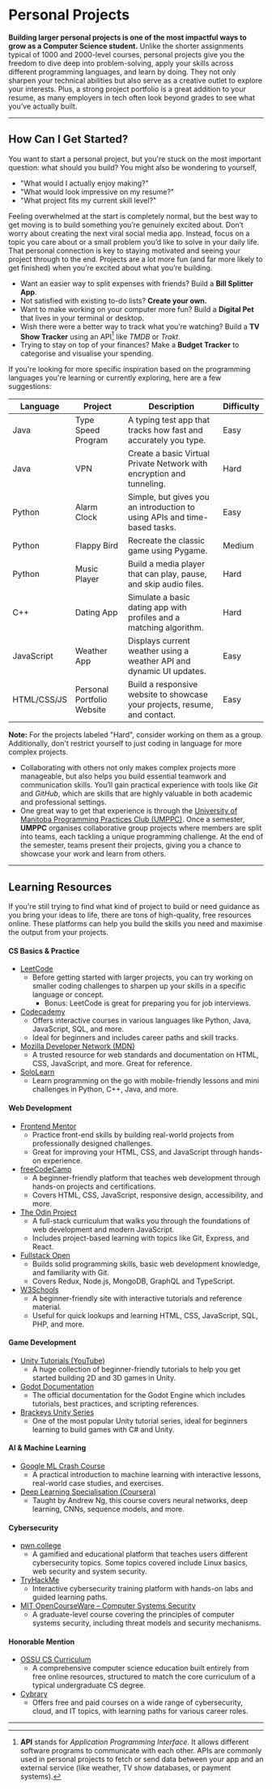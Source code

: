 # Personal Projects

**Building larger personal projects is one of the most impactful ways to grow as a Computer Science student.** Unlike the shorter assignments typical of 1000 and 2000-level courses, personal projects give you the freedom to dive deep into problem-solving, apply your skills across different programming languages, and learn by doing. They not only sharpen your technical abilities but also serve as a creative outlet to explore your interests. Plus, a strong project portfolio is a great addition to your resume, as many employers in tech often look beyond grades to see what you’ve actually built.

- - -
## How Can I Get Started?

You want to start a personal project, but you're stuck on the most important question: what should you build? You might also be wondering to yourself, 
- "What would I actually enjoy making?" 
- "What would look impressive on my resume?" 
- "What project fits my current skill level?"

Feeling overwhelmed at the start is completely normal, but the best way to get moving is to build something you’re genuinely excited about. Don’t worry about creating the next viral social media app. Instead, focus on a topic you care about or a small problem you’d like to solve in your daily life. That personal connection is key to staying motivated and seeing your project through to the end. Projects are a lot more fun (and far more likely to get finished) when you’re excited about what you’re building.

- Want an easier way to split expenses with friends? Build a **Bill Splitter App**.
- Not satisfied with existing to-do lists? **Create your own.**
- Want to make working on your computer more fun? Build a **Digital Pet** that lives in your terminal or desktop.
- Wish there were a better way to track what you’re watching? Build a **TV Show Tracker** using an API[^1] like *TMDB* or *Trakt*.
- Trying to stay on top of your finances? Make a **Budget Tracker** to categorise and visualise your spending.

If you're looking for more specific inspiration based on the programming languages you're learning or currently exploring, here are a few suggestions:



| Language    | Project                    | Description                                                                | Difficulty |
| ----------- | -------------------------- | -------------------------------------------------------------------------- | ---------- |
| Java        | Type Speed Program         | A typing test app that tracks how fast and accurately you type.            | Easy       |
| Java        | VPN                        | Create a basic Virtual Private Network with encryption and tunneling.      | Hard       |
| Python      | Alarm Clock                | Simple, but gives you an introduction to using APIs and time-based tasks.  | Easy       |
| Python      | Flappy Bird                | Recreate the classic game using Pygame.                                    | Medium     |
| Python      | Music Player               | Build a media player that can play, pause, and skip audio files.           | Hard       |
| C++         | Dating App                 | Simulate a basic dating app with profiles and a matching algorithm.        | Hard       |
| JavaScript  | Weather App                | Displays current weather using a weather API and dynamic UI updates.       | Easy       |
| HTML/CSS/JS | Personal Portfolio Website | Build a responsive website to showcase your projects, resume, and contact. | Easy       |


**Note:** For the projects labeled "Hard", consider working on them as a group. Additionally, don't restrict yourself to just coding in language for more complex projects.
- Collaborating with others not only makes complex projects more manageable, but also helps you build essential teamwork and communication skills. You’ll gain practical experience with tools like _Git_ and _GitHub_, which are skills that are highly valuable in both academic and professional settings.
- One great way to get that experience is through the [University of Manitoba Programming Practices Club (UMPPC)](https://www.instagram.com/uofmppc/). Once a semester, **UMPPC** organises collaborative group projects where members are split into teams, each tackling a unique programming challenge. At the end of the semester, teams present their projects, giving you a chance to showcase your work and learn from others.
---
## Learning Resources

If you're still trying to find what kind of project to build or need guidance as you bring your ideas to life, there are tons of high-quality, free resources online. These platforms can help you build the skills you need and maximise the output from your projects.
#### CS Basics & Practice
- [LeetCode](https://leetcode.com/)  
	- Before getting started with larger projects, you can try working on smaller coding challenges to sharpen up your skills in a specific language or concept.
		- Bonus: LeetCode is great for preparing you for job interviews.
- [Codecademy](https://www.codecademy.com/)
    - Offers interactive courses in various languages like Python, Java, JavaScript, SQL, and more.
    - Ideal for beginners and includes career paths and skill tracks.
- [Mozilla Developer Network (MDN)](https://developer.mozilla.org/)
    - A trusted resource for web standards and documentation on HTML, CSS, JavaScript, and more. Great for reference.
- [SoloLearn](https://www.sololearn.com/)
    - Learn programming on the go with mobile-friendly lessons and mini challenges in Python, C++, Java, and more.
#### Web Development
- [Frontend Mentor](https://www.frontendmentor.io/)  
	- Practice front-end skills by building real-world projects from professionally designed challenges. 
	- Great for improving your HTML, CSS, and JavaScript through hands-on experience.
- [freeCodeCamp](https://www.freecodecamp.org/) 
	- A beginner-friendly platform that teaches web development through hands-on projects and certifications. 
	- Covers HTML, CSS, JavaScript, responsive design, accessibility, and more.
- [The Odin Project](https://www.theodinproject.com/) 
	- A full-stack curriculum that walks you through the foundations of web development and modern JavaScript.
	- Includes project-based learning with topics like Git, Express, and React.
- [Fullstack Open](https://fullstackopen.com/en/) 
	- Builds solid programming skills, basic web development knowledge, and familiarity with Git.
	- Covers Redux, Node.js, MongoDB, GraphQL and TypeScript.
- [W3Schools](https://www.w3schools.com/)  
    - A beginner-friendly site with interactive tutorials and reference material.
	- Useful for quick lookups and learning HTML, CSS, JavaScript, SQL, PHP, and more.

#### Game Development
- [Unity Tutorials (YouTube)](https://www.youtube.com/results?search_query=unity+beginner+tutorial)
	- A huge collection of beginner-friendly tutorials to help you get started building 2D and 3D games in Unity.
- [Godot Documentation](https://docs.godotengine.org/en/stable/)
	- The official documentation for the Godot Engine which includes tutorials, best practices, and scripting references.
- [Brackeys Unity Series](https://www.youtube.com/user/Brackeys)
	- One of the most popular Unity tutorial series, ideal for beginners learning to build games with C# and Unity.

#### AI & Machine Learning
- [Google ML Crash Course](https://developers.google.com/machine-learning/crash-course)
	- A practical introduction to machine learning with interactive lessons, real-world case studies, and exercises.
- [Deep Learning Specialisation (Coursera)](https://www.coursera.org/specializations/deep-learning)
	- Taught by Andrew Ng, this course covers neural networks, deep learning, CNNs, sequence models, and more.

#### Cybersecurity
- [pwn.college](https://pwn.college)
	- A gamified and educational platform that teaches users different cybersecurity topics. Some topics covered include Linux basics, web security and system security. 
- [TryHackMe](https://tryhackme.com/)
	- Interactive cybersecurity training platform with hands-on labs and guided learning paths.
- [MIT OpenCourseWare – Computer Systems Security](https://ocw.mit.edu/courses/electrical-engineering-and-computer-science/6-858-computer-systems-security-fall-2014/)
	- A graduate-level course covering the principles of computer systems security, including threat models and security mechanisms.

#### Honorable Mention
- [OSSU CS Curriculum](https://github.com/ossu/computer-science)
	- A comprehensive computer science education built entirely from free online resources, structured to match the core curriculum of a typical undergraduate CS degree.
- [Cybrary](https://www.cybrary.it/)
	- Offers free and paid courses on a wide range of cybersecurity, cloud, and IT topics, with learning paths for various career roles.
---
[^1]: **API** stands for *Application Programming Interface*. It allows different software programs to communicate with each other. APIs are commonly used in personal projects to fetch or send data between your app and an external service (like weather, TV show databases, or payment systems).
